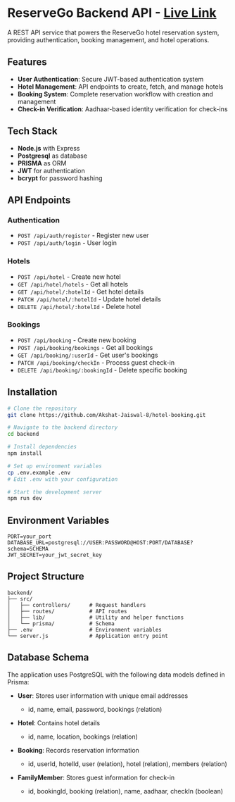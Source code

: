 # ReserveGo Backend API - [Live Link](https://hotel-booking-production-53ea.up.railway.app)

A REST API service that powers the ReserveGo hotel reservation system, providing authentication, booking management, and hotel operations.

## Features

- **User Authentication**: Secure JWT-based authentication system
- **Hotel Management**: API endpoints to create, fetch, and manage hotels
- **Booking System**: Complete reservation workflow with creation and management
- **Check-in Verification**: Aadhaar-based identity verification for check-ins

## Tech Stack

- **Node.js** with Express
- **Postgresql** as database
- **PRISMA** as ORM
- **JWT** for authentication
- **bcrypt** for password hashing

## API Endpoints

### Authentication

- `POST /api/auth/register` - Register new user
- `POST /api/auth/login` - User login

### Hotels

- `POST /api/hotel` - Create new hotel
- `GET /api/hotel/hotels` - Get all hotels
- `GET /api/hotel/:hotelId` - Get hotel details
- `PATCH /api/hotel/:hotelId` - Update hotel details
- `DELETE /api/hotel/:hotelId` - Delete hotel

### Bookings

- `POST /api/booking` - Create new booking
- `POST /api/booking/bookings` - Get all bookings
- `GET /api/booking/:userId` - Get user's bookings
- `PATCH /api/booking/checkIn` - Process guest check-in
- `DELETE /api/booking/:bookingId` - Delete specific booking

## Installation

```bash
# Clone the repository
git clone https://github.com/Akshat-Jaiswal-8/hotel-booking.git

# Navigate to the backend directory
cd backend

# Install dependencies
npm install

# Set up environment variables
cp .env.example .env
# Edit .env with your configuration

# Start the development server
npm run dev
```

## Environment Variables

```
PORT=your_port
DATABASE_URL=postgresql://USER:PASSWORD@HOST:PORT/DATABASE?schema=SCHEMA
JWT_SECRET=your_jwt_secret_key
```

## Project Structure

```
backend/
├── src/
│   ├── controllers/      # Request handlers
│   ├── routes/           # API routes
│   ├── lib/              # Utility and helper functions
│   └── prisma/           # Schema
├── .env                  # Environment variables
└── server.js             # Application entry point
```

## Database Schema

The application uses PostgreSQL with the following data models defined in Prisma:

- **User**: Stores user information with unique email addresses

  - id, name, email, password, bookings (relation)

- **Hotel**: Contains hotel details

  - id, name, location, bookings (relation)

- **Booking**: Records reservation information

  - id, userId, hotelId, user (relation), hotel (relation), members (relation)

- **FamilyMember**: Stores guest information for check-in
  - id, bookingId, booking (relation), name, aadhaar, checkIn (boolean)
